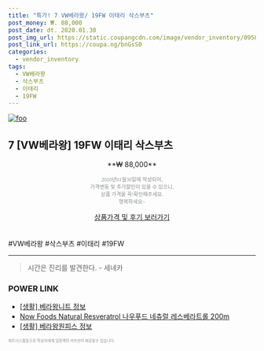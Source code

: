 ```yaml
--- 
title: "특가! 7 VW베라왕/ 19FW 이태리 삭스부츠" 
post_money: ₩. 88,000 
post_date: dt. 2020.01.30 
post_img_url: https://static.coupangcdn.com/image/vendor_inventory/0958/c3c18ed2fa9392c1c80ebdf72dea7914c385f4e2454d3edcf32164b4db71.jpg 
post_link_url: https://coupa.ng/bnGsS0 
categories: 
  - vendor_inventory 
tags: 
  - VW베라왕 
  - 삭스부츠 
  - 이태리 
  - 19FW 
--- 
```

[![foo](https://static.coupangcdn.com/image/vendor_inventory/0958/c3c18ed2fa9392c1c80ebdf72dea7914c385f4e2454d3edcf32164b4db71.jpg)](https://coupa.ng/bnGsS0) 

## 7 [VW베라왕] 19FW 이태리 삭스부츠 
<p style="text-align: center;">**₩ 88,000**</p> 
<p style="text-align: center;"><span style="color: #898c8f; font-family: Georgia,Times,serif; font-size: 0.75em;">2020년01월30일에 작성되어, <br>가격변동 및 추가할인이 있을 수 있으니,<br> 상품 가격을 꼭!확인해주세요.<br>행복하세요~</span> 
</p>	 
<div markdown="0" style="text-align: center;"><a href="https://coupa.ng/bnGsS0" class="btn btn--success">상품가격 및 후기 보러가기</a></div> 
<br><br> 
  #VW베라왕 #삭스부츠 #이태리 #19FW 
<hr> 

> 시간은 진리를 발견한다. - 세네카 


### POWER LINK

* <a href="https://blog.naver.com/fasyy4321/221763025535" target="_blank"> [생활] 베라왕니트 정보 </a>
* <a href="https://blog.naver.com/santokki14/221787751397" target="_blank">Now Foods Natural Resveratrol 나우푸드 네츄럴 레스베라트롤 200m</a>
* <a href="https://blog.naver.com/santokki14/221768927958" target="_blank"> [생활] 베라왕원피스 정보 </a>

<span style="color: #898c8f; font-family: Georgia,Times,serif; font-size: 0.55em;">파트너스활동으로 작성자에게 일정액의 커미션이 제공될수 있습니다.</span> 
